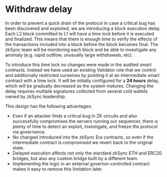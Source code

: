 # Withdraw delay

In order to prevent a quick drain of the protocol in case a critical bug has been discovered and exploited, we are introducing a block execution delay. Each L2 block committed to L1 will have a time lock before it is executed and finalized. This means that there is enough time to verify the effects of the transactions included into a block before the block becomes final. The zkSync team will be monitoring each block and be able to investigate any anomaly (e.g. rapid outflow, unusually large withdrawals, etc).

To introduce this time lock no changes were made in the audited smart contracts. Instead we have used an existing Validator role that we control and additionally restricted ourselves by pointing it at an intermediate smart contract with a time lock. It will be initially configured for a **24 hours** delay, which will be gradually decreased as the system matures. Changing the delay requires multiple signatures collected from several cold wallets owned by zkSync leadership.

This design has the following advantages:

- Even if an attacker finds a critical bug in ZK circuits and also successfully compromises the servers running our sequencer, there is plenty of time to detect an exploit, investigate, and freeze the protocol via governance.
- No changed introduced into the zkSync Era contracts, so even if the intermediate contract is compromised we revert back to the original state.
- Delayed execution affects not only the standard zkSync ETH and ERC20 bridges, but also any custom bridge built by a different team.
- Implementing the logic in an external governor-controlled contract makes it easy to remove this limitation later.